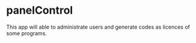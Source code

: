 # panelControl
This app will able to administrate users and generate codes as licences of some programs.
